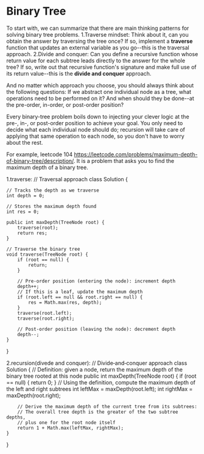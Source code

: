 # Binary Tree
To start with, we can summarize that there are main thinking patterns for solving binary tree problems.
1.Traverse mindset: 
Think about it, can you obtain the answer by traversing the tree once? If so, implement a **traverse** function that updates an external variable as you go--this is the traversal approach.
2.Divide and conquer: 
Can you define a recursive function whose return value for each subtree leads directly to the answer for the whole tree? If so, write out that recursive function's signature and make full use of its return value--this is the **divide and conquer** approach.

And no matter which approach you choose, you should always think about the following questions:
If we abstract one individual node as a tree, what operations need to be performed on it? And when should they be done--at the pre-order, in-order, or post-order position?

Every binary-tree problem boils down to injecting your clever logic at the pre-, in-, or post-order position to achieve your goal. You only need to decide what each individual node should do; recursion will take care of applying that same operation to each node, so you don't have to worry about the rest.

For example, leetcode 104 https://leetcode.com/problems/maximum-depth-of-binary-tree/description/.
It is a problem that asks you to find the maximum depth of a binary tree.

1.traverse:
// Traversal approach
class Solution {

    // Tracks the depth as we traverse
    int depth = 0;

    // Stores the maximum depth found
    int res = 0;

    public int maxDepth(TreeNode root) {
        traverse(root);
        return res;
    }

    // Traverse the binary tree
    void traverse(TreeNode root) {
        if (root == null) {
            return;
        }

        // Pre‑order position (entering the node): increment depth
        depth++;
        // If this is a leaf, update the maximum depth
        if (root.left == null && root.right == null) {
            res = Math.max(res, depth);
        }
        traverse(root.left);
        traverse(root.right);

        // Post‑order position (leaving the node): decrement depth
        depth--;
    }
}

2.recursion(divede and conquer):
// Divide‑and‑conquer approach
class Solution {
    // Definition: given a node, return the maximum depth of the binary tree rooted at this node
    public int maxDepth(TreeNode root) {
        if (root == null) {
            return 0;
        }
        // Using the definition, compute the maximum depth of the left and right subtrees
        int leftMax = maxDepth(root.left);
        int rightMax = maxDepth(root.right);

        // Derive the maximum depth of the current tree from its subtrees:
        // The overall tree depth is the greater of the two subtree depths,
        // plus one for the root node itself
        return 1 + Math.max(leftMax, rightMax);
    }
}
